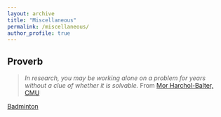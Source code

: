 ```yaml
---
layout: archive
title: "Miscellaneous"
permalink: /miscellaneous/
author_profile: true
---
```


## **Proverb**

> *In research, you may be working alone on a problem for years without a clue of whether it is solvable.* From [Mor Harchol-Balter, CMU](https://www.cs.cmu.edu/~harchol/gradschooltalk.pdf)

[Badminton](https://xilinggrantli.github.io/badminton/)